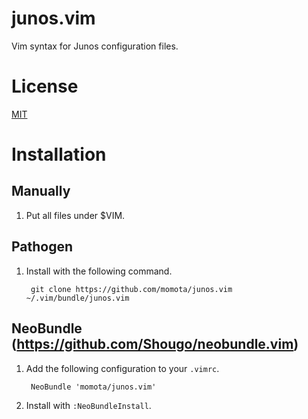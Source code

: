junos.vim
=========

Vim syntax for Junos configuration files.

License
=======

[MIT](http://opensource.org/licenses/MIT)


Installation
============

Manually
--------

1. Put all files under $VIM.

Pathogen
--------

1. Install with the following command.

        git clone https://github.com/momota/junos.vim ~/.vim/bundle/junos.vim

NeoBundle (https://github.com/Shougo/neobundle.vim)
---------

1. Add the following configuration to your `.vimrc`.

        NeoBundle 'momota/junos.vim'

2. Install with `:NeoBundleInstall`.
